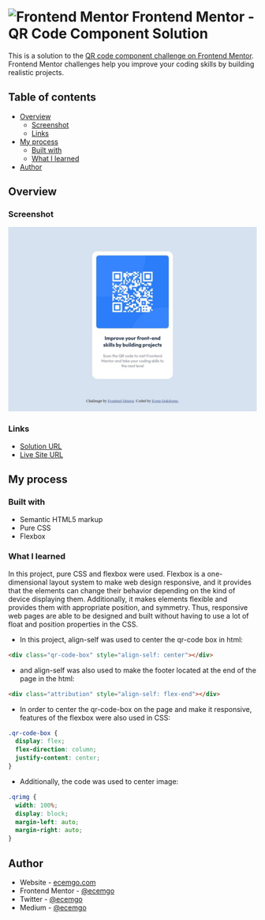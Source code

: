 # <img src="https://user-images.githubusercontent.com/13468728/222973742-9133bdb5-61f0-4f53-8b08-bb3c349e2056.png" title="Frontend Mentor" alt="Frontend Mentor" width="50" height="50"/> Frontend Mentor - QR Code Component Solution

This is a solution to the [QR code component challenge on Frontend Mentor](https://www.frontendmentor.io/challenges/qr-code-component-iux_sIO_H). Frontend Mentor challenges help you improve your coding skills by building realistic projects.

## Table of contents

- [Overview](#overview)
  - [Screenshot](#screenshot)
  - [Links](#links)
- [My process](#my-process)
  - [Built with](#built-with)
  - [What I learned](#what-i-learned)
- [Author](#author)

## Overview

### Screenshot

![](./images/qr-code-screenshot.jpg)

### Links

- [Solution URL](https://github.com/ecemgo/Frontend-Mentor-Challenges/tree/main/qr-code-component)
- [Live Site URL](https://ecemgo-qr-code-component.netlify.app/)

## My process

### Built with

- Semantic HTML5 markup
- Pure CSS
- Flexbox

### What I learned

In this project, pure CSS and flexbox were used. Flexbox is a one-dimensional layout system to make web design responsive, and it provides that the elements can change their behavior depending on the kind of device displaying them. Additionally, it makes elements flexible and provides them with appropriate position, and symmetry. Thus, responsive web pages are able to be designed and built without having to use a lot of float and position properties in the CSS.

- In this project, align-self was used to center the qr-code box in html:

```html
<div class="qr-code-box" style="align-self: center"></div>
```

- and align-self was also used to make the footer located at the end of the page in the html:

```html
<div class="attribution" style="align-self: flex-end"></div>
```

- In order to center the qr-code-box on the page and make it responsive, features of the flexbox were also used in CSS:

```css
.qr-code-box {
  display: flex;
  flex-direction: column;
  justify-content: center;
}
```

- Additionally, the code was used to center image:

```css
.qrimg {
  width: 100%;
  display: block;
  margin-left: auto;
  margin-right: auto;
}
```

## Author

- Website - [ecemgo.com](https://www.ecemgo.com/)
- Frontend Mentor - [@ecemgo](https://www.frontendmentor.io/profile/ecemgo)
- Twitter - [@ecemgo](https://twitter.com/ecemgo)
- Medium - [@ecemgo](https://medium.com/@ecemgo)
